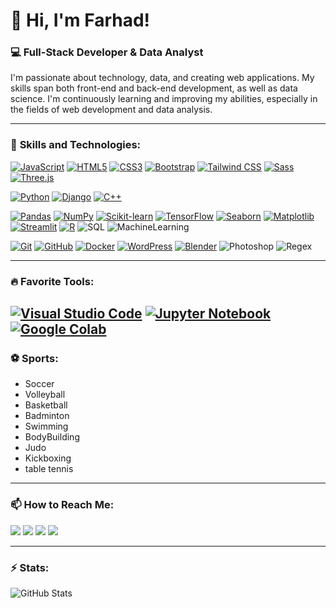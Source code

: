 # 👋 Hi, I'm Farhad!

### 💻 Full-Stack Developer & Data Analyst

I'm passionate about technology, data, and creating web applications. My skills span both front-end and back-end development, as well as data science. I'm continuously learning and improving my abilities, especially in the fields of web development and data analysis.

---

### 🔧 **Skills and Technologies:**

<!-- Frontend -->
[![JavaScript](https://img.shields.io/badge/-JavaScript-333333?style=flat&logo=javascript&logoColor=white)](https://developer.mozilla.org/en-US/docs/Web/JavaScript) 
[![HTML5](https://img.shields.io/badge/-HTML5-E34F26?style=flat&logo=html5&logoColor=white)](https://developer.mozilla.org/en-US/docs/Web/HTML)
[![CSS3](https://img.shields.io/badge/-CSS3-1572B6?style=flat&logo=css3&logoColor=white)](https://developer.mozilla.org/en-US/docs/Web/CSS)
[![Bootstrap](https://img.shields.io/badge/-Bootstrap-563D7C?style=flat&logo=bootstrap&logoColor=white)](https://getbootstrap.com/)
[![Tailwind CSS](https://img.shields.io/badge/-Tailwind%20CSS-06B6D4?style=flat&logo=tailwind-css&logoColor=white)](https://tailwindcss.com/)
[![Sass](https://img.shields.io/badge/-Sass-CC6699?style=flat&logo=sass&logoColor=white)](https://sass-lang.com/)
[![Three.js](https://img.shields.io/badge/-Three.js-000000?style=flat&logo=three.js&logoColor=white)](https://threejs.org/)

<!-- Backend -->
[![Python](https://img.shields.io/badge/-Python-3776AB?style=flat&logo=python&logoColor=white)](https://www.python.org/)
[![Django](https://img.shields.io/badge/-Django-092E20?style=flat&logo=django&logoColor=white)](https://www.djangoproject.com/)
[![C++](https://img.shields.io/badge/-C++-00599C?style=flat&logo=c++&logoColor=white)](https://isocpp.org/)

<!-- Data Science -->
[![Pandas](https://img.shields.io/badge/-Pandas-150458?style=flat&logo=pandas&logoColor=white)](https://pandas.pydata.org/)
[![NumPy](https://img.shields.io/badge/-NumPy-013243?style=flat&logo=numpy&logoColor=white)](https://numpy.org/)
[![Scikit-learn](https://img.shields.io/badge/-Scikit--learn-F7931E?style=flat&logo=scikit-learn&logoColor=white)](https://scikit-learn.org/)
[![TensorFlow](https://img.shields.io/badge/-TensorFlow-FF6F00?style=flat&logo=tensorflow&logoColor=white)](https://www.tensorflow.org/)
[![Seaborn](https://img.shields.io/badge/-Seaborn-4C72AF?style=flat&logo=seaborn&logoColor=white)](https://seaborn.pydata.org/)
[![Matplotlib](https://img.shields.io/badge/-Matplotlib-11557C?style=flat&logo=matplotlib&logoColor=white)](https://matplotlib.org/)
[![Streamlit](https://img.shields.io/badge/-Streamlit-FF4B4B?style=flat&logo=streamlit&logoColor=white)](https://streamlit.io/)
[![R](https://img.shields.io/badge/-R-276DC3?style=flat&logo=r&logoColor=white)](https://www.r-project.org/)
![SQL](https://img.shields.io/badge/SQL-blue?logo=postgresql&logoColor=white)
![MachineLearning](https://img.shields.io/badge/Machine_Learning-yellow?logo=code&logoColor=white)

<!-- Tools -->
[![Git](https://img.shields.io/badge/-Git-F05032?style=flat&logo=git&logoColor=white)](https://git-scm.com/)
[![GitHub](https://img.shields.io/badge/-GitHub-181717?style=flat&logo=github&logoColor=white)](https://github.com/)
[![Docker](https://img.shields.io/badge/-Docker-2496ED?style=flat&logo=docker&logoColor=white)](https://www.docker.com/)
[![WordPress](https://img.shields.io/badge/-WordPress-21759B?style=flat&logo=wordpress&logoColor=white)](https://wordpress.org/)
[![Blender](https://img.shields.io/badge/-Blender-F5792A?style=flat&logo=blender&logoColor=white)](https://www.blender.org/)
![Photoshop](https://img.shields.io/badge/Photoshop-blue?logo=adobephotoshop&logoColor=white)
![Regex](https://img.shields.io/badge/Regex-blue?logo=code&logoColor=white)


---
### 🔥 **Favorite Tools:**
[![Visual Studio Code](https://img.shields.io/badge/-Visual%20Studio%20Code-007ACC?style=flat&logo=visual-studio-code&logoColor=white)](https://code.visualstudio.com/)
[![Jupyter Notebook](https://img.shields.io/badge/-Jupyter%20Notebook-F37626?style=flat&logo=jupyter&logoColor=white)](https://jupyter.org/)
[![Google Colab](https://img.shields.io/badge/-Google%20Colab-4285F4?style=flat&logo=google-colab&logoColor=white)](https://colab.research.google.com/)
---
### ⚽ **Sports:**
- Soccer
- Volleyball
- Basketball
- Badminton
- Swimming
- BodyBuilding
- Judo
- Kickboxing
- table tennis

---


### 📫 **How to Reach Me:**
<p align="left">
  <a href="mailto:farhad@example.com"><img src="https://img.shields.io/badge/Email-D14836?style=for-the-badge&logo=gmail&logoColor=white" /></a>
  <a href="https://linkedin.com/in/farhadprofile"><img src="https://img.shields.io/badge/LinkedIn-0077B5?style=for-the-badge&logo=linkedin&logoColor=white" /></a>
  <a href="https://github.com/farhad-here"><img src="https://img.shields.io/badge/GitHub-181717?style=for-the-badge&logo=github&logoColor=white" /></a>
  <a href="https://instagram.com/farhad_gs"><img src="https://img.shields.io/badge/Instagram-E4405F?style=for-the-badge&logo=instagram&logoColor=white" /></a>
</p>


---
### ⚡ **Stats:**

![GitHub Stats](https://github-readme-stats.vercel.app/api?username=farhad-here&show_icons=true&theme=radical)


<!--
**farhad-here/Farhad-here** is a ✨ _special_ ✨ repository because its `README.md` (this file) appears on your GitHub profile.

Here are some ideas to get you started:

- 🔭 I’m currently working on ...
- 🌱 I’m currently learning ...
- 👯 I’m looking to collaborate on ...
- 🤔 I’m looking for help with ...
- 💬 Ask me about ...
- 📫 How to reach me: ...
- 😄 Pronouns: ...
- ⚡ Fun fact: ...
-->
